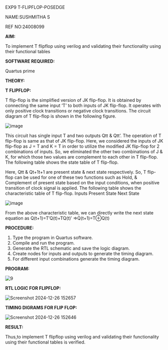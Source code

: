 EXP9 T-FLIPFLOP-POSEDGE

NAME:SUSHMITHA S

REF NO:24008099


**AIM:**

To implement  T flipflop using verilog and validating their functionality using their functional tables

**SOFTWARE REQUIRED:**

Quartus prime

**THEORY:**

**T FLIPFLOP:**

T flip-flop is the simplified version of JK flip-flop. It is obtained by connecting the same input ‘T’ to both inputs of JK flip-flop. It operates with only positive clock transitions or negative clock transitions. The circuit diagram of T flip-flop is shown in the following figure.

![image](https://github.com/naavaneetha/T-FLIPFLOP-POSEDGE/assets/154305477/458a68fe-2d08-4a9d-ac4f-7ae0480ce0bd)

 
This circuit has single input T and two outputs Qtt & Qtt’. The operation of T flip-flop is same as that of JK flip-flop. Here, we considered the inputs of JK flip-flop as J = T and K = T in order to utilize the modified JK flip-flop for 2 combinations of inputs. So, we eliminated the other two combinations of J & K, for which those two values are complement to each other in T flip-flop. The following table shows the state table of T flip-flop.

Here, Qtt & Qt+1t+1 are present state & next state respectively. So, T flip-flop can be used for one of these two functions such as Hold, & Complement of present state based on the input conditions, when positive transition of clock signal is applied. The following table shows the characteristic table of T flip-flop. Inputs Present State Next State

![image](https://github.com/naavaneetha/T-FLIPFLOP-POSEDGE/assets/154305477/cdd7fb32-539f-4b66-bb8d-f305a153c886)

 
From the above characteristic table, we can directly write the next state equation as Q(t+1)=T′Q(t)+TQ(t)′ ⇒Q(t+1)=T⊕Q(t)

**PROCEDURE:**

1. Type the program in Quartus software.
2. Compile and run the program.
3. Generate the RTL schematic and save the logic diagram.
4. Create nodes for inputs and outputs to generate the timing diagram.
5. For different input combinations generate the timing diagram.



**PROGRAM:**


![9](https://github.com/user-attachments/assets/d7fda99f-bde6-4d7c-bf2a-ac853f243865)


**RTL LOGIC FOR FLIPFLOP:**


![Screenshot 2024-12-26 152657](https://github.com/user-attachments/assets/07930a02-c8ab-43b1-bdb2-a5f38606656f)



**TIMING DIGRAMS FOR FLIP FLOP:**



![Screenshot 2024-12-26 152646](https://github.com/user-attachments/assets/9b4df7a3-6a3c-47db-8b52-9640f244b524)



**RESULT:**

Thus,to implement T flipflop using verilog and validating their
functionality using their functional tables is verified.



